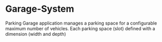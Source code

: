 # Garage-System
Parking Garage application manages a parking space for a configurable maximum number of vehicles. Each parking space (slot) defined with a dimension (width and depth)

